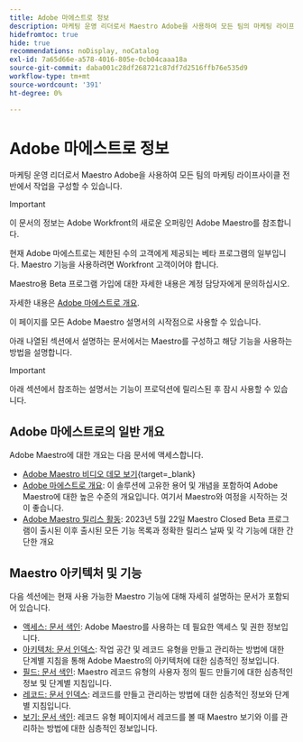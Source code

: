 ```yaml
---
title: Adobe 마에스트로 정보
description: 마케팅 운영 리더로서 Maestro Adobe을 사용하여 모든 팀의 마케팅 라이프사이클 전반에서 작업을 구성할 수 있습니다. 이 섹션의 문서에서는 Maestro를 구성하는 방법 및 캠페인 관리 작업의 일부로 Maestro의 기능을 사용하는 방법을 설명합니다.
hidefromtoc: true
hide: true
recommendations: noDisplay, noCatalog
exl-id: 7a65d66e-a578-4016-805e-0cb04caaa18a
source-git-commit: daba001c28df268721c87df7d2516ffb76e535d9
workflow-type: tm+mt
source-wordcount: '391'
ht-degree: 0%

---
```


# Adobe 마에스트로 정보

<!--
title: Adobe Maestro 
description: As a marketing operations leader, you can use Adobe Maestro to organize work across the marketing lifecycle for all your teams. The articles in this section describe how you can configure Maestro and how you can start using its capabilities as part of your campaign management operations. 
hidefromtoc: yes
author: Alina
feature: Work Management
role: User, Admin
hide: yes
-->

<!--update the metadata with real information when making this avilable in TOC and in the left nav-->

<!-- update the title to "Article index" when we get out of beta and we inhide this article-->

<!--remove the video at open beta or before-->

마케팅 운영 리더로서 Maestro Adobe을 사용하여 모든 팀의 마케팅 라이프사이클 전반에서 작업을 구성할 수 있습니다.

>[!IMPORTANT]
>
>이 문서의 정보는 Adobe Workfront의 새로운 오퍼링인 Adobe Maestro를 참조합니다.
>
>현재 Adobe 마에스트로는 제한된 수의 고객에게 제공되는 베타 프로그램의 일부입니다. Maestro 기능을 사용하려면 Workfront 고객이어야 합니다.
>
>Maestro용 Beta 프로그램 가입에 대한 자세한 내용은 계정 담당자에게 문의하십시오.
>
>자세한 내용은 [Adobe 마에스트로 개요](../maestro/maestro-overview.md).

이 페이지를 모든 Adobe Maestro 설명서의 시작점으로 사용할 수 있습니다.

아래 나열된 섹션에서 설명하는 문서에서는 Maestro를 구성하고 해당 기능을 사용하는 방법을 설명합니다.

>[!IMPORTANT]
>
>아래 섹션에서 참조하는 설명서는 기능이 프로덕션에 릴리스된 후 잠시 사용할 수 있습니다.

## Adobe 마에스트로의 일반 개요

Adobe Maestro에 대한 개요는 다음 문서에 액세스합니다.

<!--update the video when we have something better, especially after Open Beta - remove it-->

* [Adobe Maestro 비디오 데모 보기](https://video.tv.adobe.com/v/3424253/){target=_blank}
* [Adobe 마에스트로 개요](maestro-overview.md): 이 솔루션에 고유한 용어 및 개념을 포함하여 Adobe Maestro에 대한 높은 수준의 개요입니다. 여기서 Maestro와 여정을 시작하는 것이 좋습니다.
* [Adobe Maestro 릴리스 활동](../maestro/release-activity.md): 2023년 5월 22일 Maestro Closed Beta 프로그램이 출시된 이후 출시된 모든 기능 목록과 정확한 릴리스 날짜 및 각 기능에 대한 간단한 개요

## Maestro 아키텍처 및 기능

다음 섹션에는 현재 사용 가능한 Maestro 기능에 대해 자세히 설명하는 문서가 포함되어 있습니다.

* [액세스: 문서 색인](../maestro/access/access-information.md): Adobe Maestro를 사용하는 데 필요한 액세스 및 권한 정보입니다.
* [아키텍처: 문서 인덱스](../maestro/architecture/architecture-information.md): 작업 공간 및 레코드 유형을 만들고 관리하는 방법에 대한 단계별 지침을 통해 Adobe Maestro의 아키텍처에 대한 심층적인 정보입니다.
* [필드: 문서 색인](../maestro/fields/fields-information.md): Maestro 레코드 유형의 사용자 정의 필드 만들기에 대한 심층적인 정보 및 단계별 지침입니다.
* [레코드: 문서 인덱스](../maestro/records/records-information.md): 레코드를 만들고 관리하는 방법에 대한 심층적인 정보와 단계별 지침입니다.
* [보기: 문서 색인](../maestro/views/views-information.md): 레코드 유형 페이지에서 레코드를 볼 때 Maestro 보기와 이를 관리하는 방법에 대한 심층적인 정보입니다.
